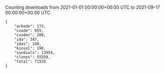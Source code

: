 
Counting downloads from 2021-01-01 00:00:00+00:00 UTC to 2021-09-17 00:00:00+00:00 UTC

```
{
    "arkode": 173,
    "cvode": 955,
    "cvodes": 209,
    "ida": 347,
    "idas": 140,
    "kinsol": 198,
    "sundials": 13954,
    "clones": 55559,
    "total": 71535
}
```
